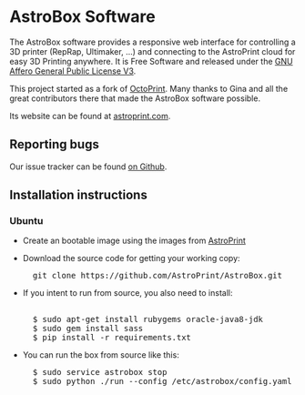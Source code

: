 AstroBox Software
=================

The AstroBox software provides a responsive web interface for controlling a 3D printer (RepRap, Ultimaker, ...) and connecting to the AstroPrint cloud for easy 3D Printing anywhere. It is Free Software and released under the [GNU Affero General Public License V3](http://www.gnu.org/licenses/agpl.html).

This project started as a fork of [OctoPrint](http://octoprint.org). Many thanks to Gina and all the great contributors there that made the AstroBox software possible.

Its website can be found at [astroprint.com](https://www.astroprint.com).

Reporting bugs
--------------

Our issue tracker can be found [on Github](https://github.com/3dagogo/astrobox/issues).


Installation instructions
-------

### Ubuntu

* Create an bootable image using the images from [AstroPrint](https://www.astroprint.com/downloads)

* Download the source code for getting your working copy:

  <pre>
    git clone https://github.com/AstroPrint/AstroBox.git
  </pre>

* If you intent to run from source, you also need to install:

  <pre>

    $ sudo apt-get install rubygems oracle-java8-jdk
    $ sudo gem install sass 
    $ pip install -r requirements.txt
  </pre>

* You can run the box from source like this:

  <pre>
    $ sudo service astrobox stop
    $ sudo python ./run --config /etc/astrobox/config.yaml --host 127.0.0.1
  </pre>